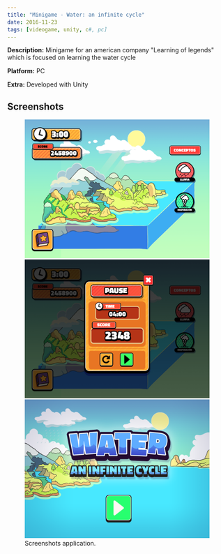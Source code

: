 ```yaml
---
title: "Minigame - Water: an infinite cycle"
date: 2016-11-23
tags: [videogame, unity, c#, pc]
---
```


<b>Description:</b> 
Minigame for an american company "Learning of legends" which is focused on learning the water cycle

<b>Platform:</b> PC

<b>Extra:</b> Developed with Unity

## Screenshots
<figure class="half">
    <a href="/assets/images/posts/WaterCycle/In-game.png"><img src="/assets/images/posts/WaterCycle/In-game.png"></a>
    <a href="/assets/images/posts/WaterCycle/Pause.png"><img src="/assets/images/posts/WaterCycle/Pause.png"></a>
    <a href="/assets/images/posts/WaterCycle/tittle_screen.png"><img src="/assets/images/posts/WaterCycle/tittle_screen.png"></a>
    <figcaption>Screenshots application.</figcaption>
</figure>